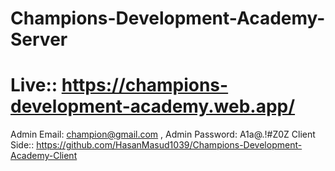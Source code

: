 # Champions-Development-Academy-Server
# Live:: https://champions-development-academy.web.app/
Admin Email: champion@gmail.com , Admin Password: A1a@.!#Z0Z
Client Side:: https://github.com/HasanMasud1039/Champions-Development-Academy-Client
